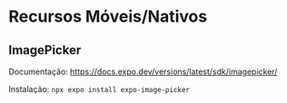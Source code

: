 # Recursos Móveis/Nativos

## ImagePicker

Documentação: https://docs.expo.dev/versions/latest/sdk/imagepicker/

Instalação: `npx expo install expo-image-picker`
